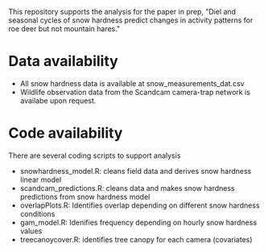 This repository supports the analysis for the paper in prep, "Diel and seasonal cycles of snow hardness predict changes in activity patterns for roe deer but not mountain hares."

# Data availability 

- All snow hardness data is available at snow_measurements_dat.csv
- Wildlife observation data from the Scandcam camera-trap network is availabe upon request. 

# Code availability
  
There are several coding scripts to support analysis 
- snowhardness_model.R: cleans field data and derives snow hardness linear model
- scandcam_predictions.R: cleans data and makes snow hardness predictions from snow hardness model
- overlapPlots.R: Identifies overlap depending on different snow hardness conditions
- gam_model.R: Idenifies frequency depending on hourly snow hardness values
- treecanoycover.R: identifies tree canopy for each camera (covariates)
